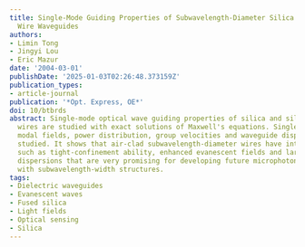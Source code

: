 ```yaml
---
title: Single-Mode Guiding Properties of Subwavelength-Diameter Silica and Silicon
  Wire Waveguides
authors:
- Limin Tong
- Jingyi Lou
- Eric Mazur
date: '2004-03-01'
publishDate: '2025-01-03T02:26:48.373159Z'
publication_types:
- article-journal
publication: '*Opt. Express, OE*'
doi: 10/btbrds
abstract: Single-mode optical wave guiding properties of silica and silicon subwavelength-diameter
  wires are studied with exact solutions of Maxwell's equations. Single mode conditions,
  modal fields, power distribution, group velocities and waveguide dispersions are
  studied. It shows that air-clad subwavelength-diameter wires have interesting properties
  such as tight-confinement ability, enhanced evanescent fields and large waveguide
  dispersions that are very promising for developing future microphotonic devices
  with subwavelength-width structures.
tags:
- Dielectric waveguides
- Evanescent waves
- Fused silica
- Light fields
- Optical sensing
- Silica
---
```

